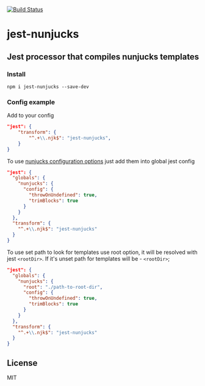 [![Build Status](https://travis-ci.org/denar90/jest-nunjucks.svg?branch=master)](https://travis-ci.org/denar90/jest-nunjucks)

# jest-nunjucks

## Jest processor that compiles nunjucks templates

### Install 

`npm i jest-nunjucks --save-dev`

### Config example

Add to your config

```json
"jest": {
    "transform": {
        "^.+\\.njk$": "jest-nunjucks",
    }
}
```

To use [nunjucks configuration options](https://mozilla.github.io/nunjucks/api.html#configure) just add them into global jest config

```json
"jest": {
  "globals": {
    "nunjucks": {
      "config": {
        "throwOnUndefined": true,
        "trimBlocks": true
      }
    }
  },
  "transform": {
    "^.+\\.njk$": "jest-nunjucks"
  }
}
```

To use set path to look for templates use root option, it will be resolved with jest `<rootDir>`.
If it's unset path for templates will be - `<rootDir>`;

```json
"jest": {
  "globals": {
    "nunjucks": {
      "root": "./path-to-root-dir",
      "config": {
        "throwOnUndefined": true,
        "trimBlocks": true
      }
    }
  },
  "transform": {
    "^.+\\.njk$": "jest-nunjucks"
  }
}
```

## License 

MIT
